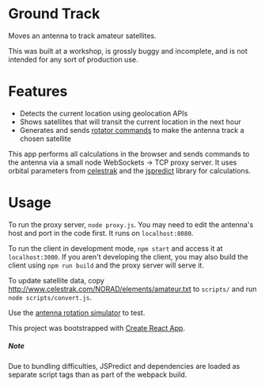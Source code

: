 # Ground Track

Moves an antenna to track amateur satellites.

This was built at a workshop, is grossly buggy and incomplete, and is not intended for any sort of production use.

# Features

- Detects the current location using geolocation APIs
- Shows satellites that will transit the current location in the next hour
- Generates and sends [rotator commands](https://www.mankier.com/1/rotctl#Commands-Rotator_Commands) to make the antenna track a chosen satellite

This app performs all calculations in the browser and sends commands to the antenna via a small node WebSockets -> TCP proxy server. It uses orbital parameters from [celestrak](http://www.celestrak.com) and the [jspredict](https://github.com/nsat/jspredict) library for calculations.

# Usage

To run the proxy server, `node proxy.js`. You may need to edit the antenna's host and port in the code first. It runs on `localhost:8080`.

To run the client in development mode, `npm start` and access it at `localhost:3000`. If you aren't developing the client, you may also build the client using `npm run build` and the proxy server will serve it.

To update satellite data, copy http://www.celestrak.com/NORAD/elements/amateur.txt to `scripts/` and run `node scripts/convert.js`.

Use the [antenna rotation simulator](https://github.com/rolandturner/ground-simulator) to test.

This project was bootstrapped with [Create React App](https://github.com/facebook/create-react-app).

##### Note

Due to bundling difficulties, JSPredict and dependencies are loaded as separate script tags than as part of the webpack build.
